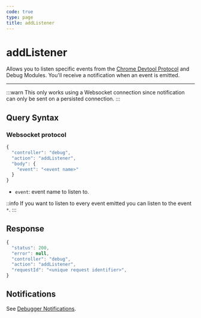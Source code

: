 ```yaml
---
code: true
type: page
title: addListener
---
```


# addListener

Allows you to listen specific events from the [Chrome Devtool Protocol](https://chromedevtools.github.io/devtools-protocol/v8) and Debug Modules. You'll receive a notification when an event is emitted.

---

:::warn
This only works using a Websocket connection since notification can only be sent on a persisted connection.
:::

## Query Syntax

### Websocket protocol

```js
{
  "controller": "debug",
  "action": "addListener",
  "body": {
    "event": "<event name>"
  }
}
```

- `event`: event name to listen to.

::info
If you want to listen to every event emitted you can listen to the event `*`.
:::

## Response


```js
{
  "status": 200,
  "error": null,
  "controller": "debug",
  "action": "addListener",
  "requestId": "<unique request identifier>",
}
```

## Notifications

See [Debugger Notifications](/core/2/api/payloads/notifications).